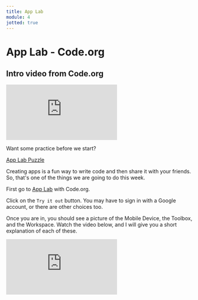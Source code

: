 ```yaml
---
title: App Lab
module: 4
jotted: true
---
```


# App Lab - Code.org

## Intro video from Code.org

<div class="embed-responsive embed-responsive-16by9"><iframe class="embed-responsive-item" src="https://www.youtube.com/embed/wAuYr1IntQs" frameborder="0" allowfullscreen></iframe></div>

Want some practice before we start?
    
<a href="https://studio.code.org/s/applab-intro/stage/1/puzzle/1" target="_new">App Lab Puzzle</a>

Creating apps is a fun way to write code and then share it with your friends. So, that's one of the things we are going to do this week.  

First go to <a href="https://code.org/educate/applab" target="_new">App Lab</a> with Code.org. 

Click on the `Try it out` button.  You may have to sign in with a Google account, or there are other choices too.

Once you are in, you should see a picture of the Mobile Device, the Toolbox, and the Workspace.  Watch the video below, and I will give you a short explanation of each of these.

<div class="embed-responsive embed-responsive-16by9"><iframe class="embed-responsive-item" src="https://www.youtube.com/embed/ELAiGHkcYGc" frameborder="0" allowfullscreen></iframe></div>
